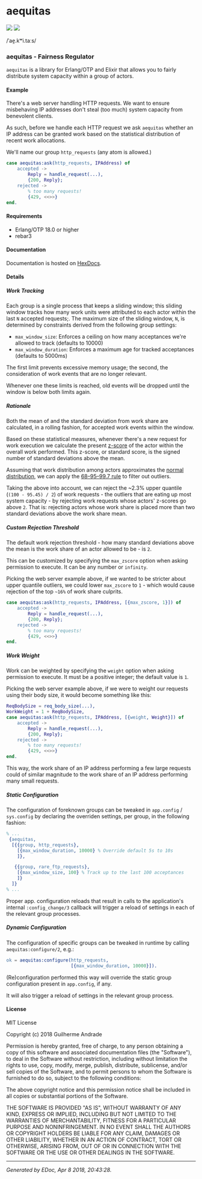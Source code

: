 # aequitas

[![](https://img.shields.io/hexpm/v/aequitas.svg?style=flat)](https://hex.pm/packages/aequitas)
[![](https://travis-ci.org/g-andrade/aequitas.png?branch=master)](https://travis-ci.org/g-andrade/aequitas)

/ˈae̯.kʷi.taːs/

### <span id="aequitas_-_Fairness_Regulator">aequitas - Fairness Regulator</span>

`aequitas` is a library for Erlang/OTP and Elixir that allows you to
fairly distribute system capacity within a group of actors.

#### <span id="Example">Example</span>

There's a web server handling HTTP requests. We want to ensure
misbehaving IP addresses don't steal (too much) system capacity from
benevolent clients.

As such, before we handle each HTTP request we ask `aequitas` whether an
IP address can be granted work based on the statistical distribution of
recent work allocations.

We'll name our group `http_requests` (any atom is allowed.)

``` erlang
case aequitas:ask(http_requests, IPAddress) of
    accepted ->
        Reply = handle_request(...),
        {200, Reply};
    rejected ->
        % too many requests!
        {429, <<>>}
end.
```

#### <span id="Requirements">Requirements</span>

  - Erlang/OTP 18.0 or higher
  - rebar3

#### <span id="Documentation">Documentation</span>

Documentation is hosted on [HexDocs](https://hexdocs.pm/aequitas/).

#### <span id="Details">Details</span>

##### <span id="Work_Tracking">Work Tracking</span>

Each group is a single process that keeps a sliding window; this sliding
window tracks how many work units were attributed to each actor within
the last `N` accepted requests;. The maximum size of the sliding window,
`N`, is determined by constraints derived from the following group
settings:

  - `max_window_size`: Enforces a ceiling on how many acceptances we're
    allowed to track (defaults to 10000)
  - `max_window_duration`: Enforces a maximum age for tracked
    acceptances (defaults to 5000ms)

The first limit prevents excessive memory usage; the second, the
consideration of work events that are no longer relevant.

Whenever one these limits is reached, old events will be dropped until
the window is below both limits again.

##### <span id="Rationale">Rationale</span>

Both the mean of and the standard deviation from work share are
calculated, in a rolling fashion, for accepted work events within the
window.

Based on these statistical measures, whenever there's a new request for
work execution we calculate the present
[z-score](https://en.wikipedia.org/wiki/Standard_score) of the actor
within the overall work performed. This z-score, or standard score, is
the signed number of standard deviations above the mean.

Assuming that work distribution among actors approximates the [normal
distribution](https://en.wikipedia.org/wiki/Normal_distribution), we can
apply the [68–95–99.7
rule](https://en.wikipedia.org/wiki/68%E2%80%9395%E2%80%9399.7_rule) to
filter out outliers.

Taking the above into account, we can reject the ~2.3% upper quantile
(`(100 - 95.45) / 2`) of work requests - the outliers that are eating up
most system capacity - by rejecting work requests whose actors' z-scores
go above `2`. That is: rejecting actors whose work share is placed more
than two standard deviations above the work share
mean.

##### <span id="Custom_Rejection_Threshold">Custom Rejection Threshold</span>

The default work rejection threshold - how many standard deviations
above the mean is the work share of an actor allowed to be - is `2`.

This can be customized by specifying the `max_zscore` option when asking
permission to execute. It can be any number or `infinity`.

Picking the web server example above, if we wanted to be stricter about
upper quantile outliers, we could lower `max_zscore` to `1` - which
would cause rejection of the top `~16%` of work share culprits.

``` erlang
case aequitas:ask(http_requests, IPAddress, [{max_zscore, 1}]) of
    accepted ->
        Reply = handle_request(...),
        {200, Reply};
    rejected ->
        % too many requests!
        {429, <<>>}
end.
```

##### <span id="Work_Weight">Work Weight</span>

Work can be weighted by specifying the `weight` option when asking
permission to execute. It must be a positive integer; the default value
is `1`.

Picking the web server example above, if we were to weight our requests
using their body size, it would become something like this:

``` erlang
ReqBodySize = req_body_size(...),
WorkWeight = 1 + ReqBodySize,
case aequitas:ask(http_requests, IPAddress, [{weight, Weight}]) of
    accepted ->
        Reply = handle_request(...),
        {200, Reply};
    rejected ->
        % too many requests!
        {429, <<>>}
end.
```

This way, the work share of an IP address performing a few large
requests could of similar magnitude to the work share of an IP address
performing many small requests.

##### <span id="Static_Configuration">Static Configuration</span>

The configuration of foreknown groups can be tweaked in `app.config` /
`sys.config` by declaring the overriden settings, per group, in the
following fashion:

``` erlang
% ...
 {aequitas,
  [{{group, http_requests},
    [{max_window_duration, 10000} % Override default 5s to 10s
    ]},

   {{group, rare_ftp_requests},
    [{max_window_size, 100} % Track up to the last 100 acceptances
    ]}
  ]}
% ...
```

Proper app. configuration reloads that result in calls to the
application's internal `:config_change/3` callback will trigger a reload
of settings in each of the relevant group processes.

##### <span id="Dynamic_Configuration">Dynamic Configuration</span>

The configuration of specific groups can be tweaked in runtime by
calling `aequitas:configure/2`, e.g.:

``` erlang
ok = aequitas:configure(http_requests,
                        [{max_window_duration, 10000}]).
```

(Re)configuration performed this way will override the static group
configuration present in `app.config`, if any.

It will also trigger a reload of settings in the relevant group process.

#### <span id="License">License</span>

MIT License

Copyright (c) 2018 Guilherme Andrade

Permission is hereby granted, free of charge, to any person obtaining a
copy of this software and associated documentation files (the
"Software"), to deal in the Software without restriction, including
without limitation the rights to use, copy, modify, merge, publish,
distribute, sublicense, and/or sell copies of the Software, and to
permit persons to whom the Software is furnished to do so, subject to
the following conditions:

The above copyright notice and this permission notice shall be included
in all copies or substantial portions of the Software.

THE SOFTWARE IS PROVIDED "AS IS", WITHOUT WARRANTY OF ANY KIND, EXPRESS
OR IMPLIED, INCLUDING BUT NOT LIMITED TO THE WARRANTIES OF
MERCHANTABILITY, FITNESS FOR A PARTICULAR PURPOSE AND NONINFRINGEMENT.
IN NO EVENT SHALL THE AUTHORS OR COPYRIGHT HOLDERS BE LIABLE FOR ANY
CLAIM, DAMAGES OR OTHER LIABILITY, WHETHER IN AN ACTION OF CONTRACT,
TORT OR OTHERWISE, ARISING FROM, OUT OF OR IN CONNECTION WITH THE
SOFTWARE OR THE USE OR OTHER DEALINGS IN THE
SOFTWARE.

-----

*Generated by EDoc, Apr 8 2018, 20:43:28.*
